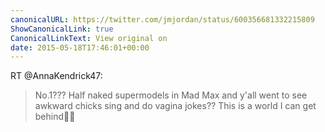 ```yaml
---
canonicalURL: https://twitter.com/jmjordan/status/600356681332215809
ShowCanonicalLink: true
CanonicalLinkText: View original on
date: 2015-05-18T17:46:01+00:00
---
```

RT @AnnaKendrick47:
> No.1??? Half naked supermodels in Mad Max and y'all went to see awkward chicks sing and do vagina jokes?? This is a world I can get behind👯✊